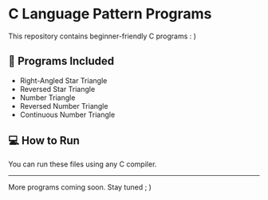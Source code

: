 # C Language Pattern Programs

This repository contains beginner-friendly C programs : )

## 🔢 Programs Included
- Right-Angled Star Triangle
- Reversed Star Triangle
- Number Triangle
- Reversed Number Triangle
- Continuous Number Triangle

## 💻 How to Run
You can run these files using any C compiler.

---

More programs coming soon. Stay tuned ; )
